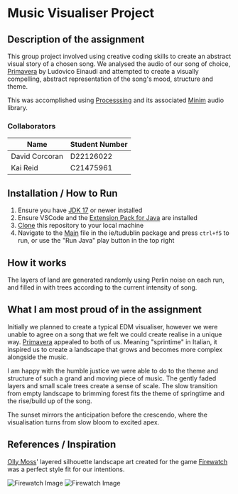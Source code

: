 # Music Visualiser Project

## Description of the assignment

This group project involved using creative coding skills to create an abstract visual story of a chosen song. We analysed the audio of our song of choice, [Primavera](https://open.spotify.com/track/4BMHp3DkI8VLsuB9Kr0pzu?si=140ff2c011254c8b) by Ludovico Einaudi and attempted to create a visually compelling, abstract representation of the song's mood, structure and theme.

This was accomplished using [Processsing](https://processing.org/) and its associated [Minim](https://code.compartmental.net/minim/) audio library.

### Collaborators

| Name | Student Number |
|-----------|-----------|
|David Corcoran|D22126022|
|Kai Reid|C21475961|

## Installation / How to Run

1. Ensure you have [JDK 17](https://www.oracle.com/ie/java/technologies/downloads/) or newer installed
2. Ensure VSCode and the [Extension Pack for Java](https://marketplace.visualstudio.com/items?itemName=vscjava.vscode-java-pack) are installed
3. [Clone](https://docs.github.com/en/repositories/creating-and-managing-repositories/cloning-a-repository) this repository to your local machine
4. Navigate to the [Main](java\src\ie\tudublin\Main.java) file in the ie/tudublin package and press `ctrl+f5` to run, or use the "Run Java" play button in the top right

## How it works

The layers of land are generated randomly using Perlin noise on each run, and filled in with trees according to the current intensity of song.

## What I am most proud of in the assignment

Initially we planned to create a typical EDM visualiser, however we were unable to agree on a song that we felt we could create realise in a unique way. [Primavera](https://open.spotify.com/track/4BMHp3DkI8VLsuB9Kr0pzu?si=140ff2c011254c8b) appealed to both of us. Meaning "sprintime" in Italian, it inspired us to create a landscape that grows and becomes more complex alongside the music.

I am happy with the humble justice we were able to do to the theme and structure of such a grand and moving piece of music. The gently faded layers and small scale trees create a sense of scale. The slow transition from empty landscape to brimming forest fits the theme of springtime and the rise/build up of the song.

The sunset mirrors the anticipation before the crescendo, where the visualisation turns from slow bloom to excited apex.

## References / Inspiration

[Olly Moss](https://en.wikipedia.org/wiki/Olly_Moss)' layered silhouette landscape art created for the game [Firewatch](https://www.firewatchgame.com/) was a perfect style fit for our intentions.

![Firewatch Image](https://imgur.com/wHgprdg.png)
![Firewatch Image](https://i.stack.imgur.com/3jASk.jpg)
